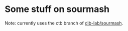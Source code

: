 # Some stuff on sourmash

Note: currently uses the ctb branch of [dib-lab/sourmash](github.com/dib-lab/sourmash/).